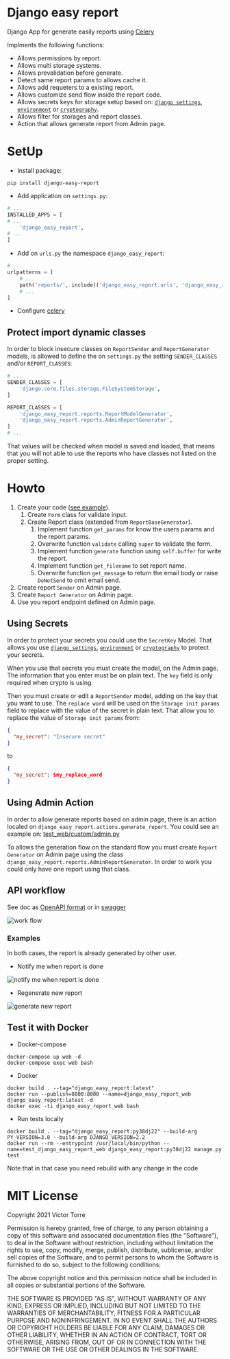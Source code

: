 # Django easy report
Django App for generate easily reports using [Celery](https://docs.celeryproject.org/en/stable/index.html)

Implments the following functions:
* Allows permissions by report.
* Allows multi storage systems.
* Allows prevalidation before generate.
* Detect same report params to allows cache it.
* Allows add requeters to a existing report.
* Allows customize send flow inside the report code.
* Allows secrets keys for storage setup based on:
[`django settings`](https://docs.djangoproject.com/en/3.2/topics/settings/),
[`environment`](https://docs.python.org/3/library/os.html#os.environ) or
[`cryptography`](https://pypi.org/project/cryptography/).
* Allows filter for storages and report classes.
* Action that allows generate report from Admin page.

# SetUp
* Install package:
```shell
pip install django-easy-report
```
* Add application on `settings.py`:
```python
# ...
INSTALLED_APPS = [
# ...
    'django_easy_report',
# ...
]
```
* Add on `urls.py` the namespace `django_easy_report`:
```python
# ...
urlpatterns = [
    # ...
    path('reports/', include(('django_easy_report.urls', 'django_easy_report'), namespace='django_easy_report')),
    # ...
]
```
* Configure [celery](https://docs.celeryproject.org/en/stable/django/first-steps-with-django.html)

## Protect import dynamic classes
In order to block insecure classes on `ReportSender` and `ReportGenerator` models,
is allowed to define the on `settings.py` the setting `SENDER_CLASSES` and/or `REPORT_CLASSES`:
```python
# ...
SENDER_CLASSES = [
    'django.core.files.storage.FileSystemStorage',
]

REPORT_CLASSES = [
    'django_easy_report.reports.ReportModelGenerator',
    'django_easy_report.reports.AdminReportGenerator',
]
# ...
```
That values will be checked when model is saved and loaded,
that means that you will not able to use the reports
who have classes not listed on the proper setting.

# Howto
1. Create your code ([see example](./django_easy_report/tests/test_example.py)).
    1. Create `Form` class for validate input.
    2. Create Report class (extended from `ReportBaseGenerator`).
        1. Implement function `get_params` for know the users params and the report params.
        2. Overwrite function `validate` calling `super` to validate the form.
        3. Implement function `generate` function using `self.buffer` for write the report.
        4. Implement function `get_filename` to set report name.
        5. Overwrite function `get_message` to return the email body or raise `DoNotSend` to omit email send.
2. Create report `Sender` on Admin page.
3. Create `Report Generator` on Admin page.
4. Use you report endpoint defined on Admin page.

## Using Secrets
In order to protect your secrets you could use the `SecretKey` Model.
That allows you use 
[`django settings`](https://docs.djangoproject.com/en/3.2/topics/settings/),
[`environment`](https://docs.python.org/3/library/os.html#os.environ) or
[`cryptography`](https://pypi.org/project/cryptography/) to protect your secrets.

When you use that secrets you must create the model, on the Admin page.
The information that you enter must be on plain text.
The `key` field is only required when crypto is using.

Then you must create or edit a `ReportSender` model, adding on the key that you want to use.
The `replace word` will be used on the `Storage init params` field to replace with the value of the secret in plain text.
That allow you to replace the value of `Storage init params` from:
```json
{
  "my_secret": "Insecure secret"
}
```
to
```json
{
  "my_secret": $my_replace_word
}
```


## Using Admin Action
In order to allow generate reports based on admin page,
there is an action localed on `django_easy_report.actions.generate_report`.
You could see an example on: [test_web/custom/admin.py](./test_web/custom/admin.py)

To allows the generation flow on the standard flow you must
create `Report Generator` on Admin page using the class `django_easy_report.reports.AdminReportGenerator`.
In order to work you could only have one report using that class.

## API workflow
See doc as [OpenAPI format](./openapi.yml) or in [swagger](https://app.swaggerhub.com/apis-docs/ehooo/django_easy_report/1.0.0)

![work flow](https://raw.githubusercontent.com/ehooo/django_easy_report/main/doc/Django_easy_report-Generic%20flow.png)

### Examples
In both cases, the report is already generated by other user.

* Notify me when report is done

![notify me when report is done](https://raw.githubusercontent.com/ehooo/django_easy_report/main/doc/Django_easy_report-Notify%20example.png)
* Regenerate new report

![generate new report](https://raw.githubusercontent.com/ehooo/django_easy_report/main/doc/Django_easy_report-Regenerate%20report%20example.png)

## Test it with Docker
* Docker-compose
```shell
docker-compose up web -d
docker-compose exec web bash
```
* Docker
```shell
docker build . --tag="django_easy_report:latest"
docker run --publish=8000:8000 --name=django_easy_report_web django_easy_report:latest -d
docker exec -ti django_easy_report_web bash
```

* Run tests locally
```shell
docker build . --tag="django_easy_report:py38dj22" --build-arg PY_VERSION=3.8 --build-arg DJANGO_VERSION=2.2
docker run --rm --entrypoint /usr/local/bin/python --name=test_django_easy_report_web django_easy_report:py38dj22 manage.py test
```
Note that in that case you need rebuild with any change in the code


# MIT License
Copyright 2021 Victor Torre

Permission is hereby granted, free of charge, to any person obtaining a copy of this software and associated documentation files (the "Software"), to deal in the Software without restriction, including without limitation the rights to use, copy, modify, merge, publish, distribute, sublicense, and/or sell copies of the Software, and to permit persons to whom the Software is furnished to do so, subject to the following conditions:

The above copyright notice and this permission notice shall be included in all copies or substantial portions of the Software.

THE SOFTWARE IS PROVIDED "AS IS", WITHOUT WARRANTY OF ANY KIND, EXPRESS OR IMPLIED, INCLUDING BUT NOT LIMITED TO THE WARRANTIES OF MERCHANTABILITY, FITNESS FOR A PARTICULAR PURPOSE AND NONINFRINGEMENT. IN NO EVENT SHALL THE AUTHORS OR COPYRIGHT HOLDERS BE LIABLE FOR ANY CLAIM, DAMAGES OR OTHER LIABILITY, WHETHER IN AN ACTION OF CONTRACT, TORT OR OTHERWISE, ARISING FROM, OUT OF OR IN CONNECTION WITH THE SOFTWARE OR THE USE OR OTHER DEALINGS IN THE SOFTWARE.
